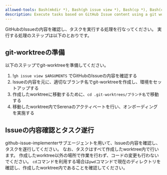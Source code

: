 ```yaml
---
allowed-tools: Bash(mkdir *), Bash(gh issue view *), Bash(cp *), Bash(cd *), Bash(pwd), Bash(git *), Serena(*), Context7(*)
description: Execute tasks based on GitHub Issue content using a git worktree
---
```


GitHubのIssueの内容を確認し、タスクを実行する処理を行なってください。
実行する処理のステップは以下のとおりです。

## git-worktreeの準備
以下のステップでgit-worktreeを準備してください。

1. !`gh issue view $ARGUMENTS` でGitHubのIssueの内容を確認する
2. Issueの内容を元に、適切なブランチ名でgit-worktreeを作成し、環境をセットアップする
3. 作成したworktreeに移動するために、`cd .git-worktrees/ブランチ名`で移動する
4. 移動したworktree内でSerenaのアクティベートを行い、オンボーディングを実施する

## Issueの内容確認とタスク遂行
github-issue-implementerサブエージェントを用いて、Issueの内容を確認し、タスクを遂行してください。
なお、タスクはすべて作成したworktree内で行います。
作成したworktree以外の場所で作業を行わず、コードの変更も行わないでください。
`cd`コマンドを利用する場合は`pwd`コマンドで現在のディレクトリを確認し、作成したworktree内であることを確認してください。
